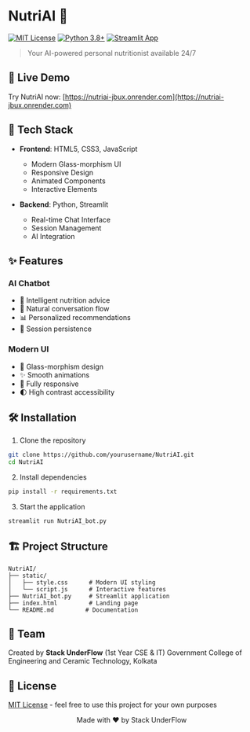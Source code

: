 # NutriAI 🥗

[![MIT License](https://img.shields.io/badge/License-MIT-green.svg)](https://choosealicense.com/licenses/mit/)
[![Python 3.8+](https://img.shields.io/badge/python-3.8+-blue.svg)](https://www.python.org/downloads/)
[![Streamlit App](https://static.streamlit.io/badges/streamlit_badge_black_white.svg)](https://nutriai-jbux.onrender.com)

> Your AI-powered personal nutritionist available 24/7

## 🚀 Live Demo
Try NutriAI now: [https://nutriai-jbux.onrender.com](https://nutriai-jbux.onrender.com)

## 💫 Tech Stack

- **Frontend**: HTML5, CSS3, JavaScript
  - Modern Glass-morphism UI
  - Responsive Design
  - Animated Components
  - Interactive Elements

- **Backend**: Python, Streamlit
  - Real-time Chat Interface
  - Session Management
  - AI Integration

## ✨ Features

### AI Chatbot
- 🤖 Intelligent nutrition advice
- 💬 Natural conversation flow
- 📊 Personalized recommendations
- 🔄 Session persistence

### Modern UI
- 🎨 Glass-morphism design
- ✨ Smooth animations
- 📱 Fully responsive
- 🌓 High contrast accessibility

## 🛠️ Installation

1. Clone the repository
```bash
git clone https://github.com/yourusername/NutriAI.git
cd NutriAI
```

2. Install dependencies
```bash
pip install -r requirements.txt
```

3. Start the application
```bash
streamlit run NutriAI_bot.py
```

## 🏗️ Project Structure

```
NutriAI/
├── static/
│   ├── style.css      # Modern UI styling
│   └── script.js      # Interactive features
├── NutriAI_bot.py     # Streamlit application
├── index.html         # Landing page
└── README.md         # Documentation
```

## 👥 Team

Created by **Stack UnderFlow** (1st Year CSE & IT)
Government College of Engineering and Ceramic Technology, Kolkata

## 📝 License

[MIT License](LICENSE) - feel free to use this project for your own purposes

<p align="center">
  Made with ❤️ by Stack UnderFlow
</p>
